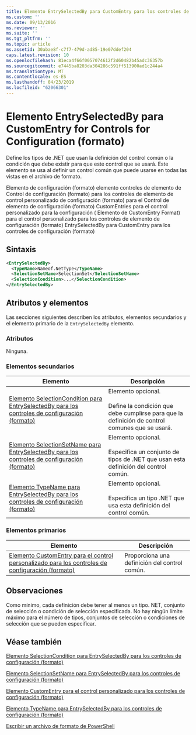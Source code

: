 ```yaml
---
title: Elemento EntrySelectedBy para CustomEntry para los controles de configuración (formato) | Microsoft Docs
ms.custom: ''
ms.date: 09/13/2016
ms.reviewer: ''
ms.suite: ''
ms.tgt_pltfrm: ''
ms.topic: article
ms.assetid: 30abae8f-c7f7-479d-ad85-19e07ddef204
caps.latest.revision: 10
ms.openlocfilehash: 81eca4f66f0057074612f2d60482b45adc36357b
ms.sourcegitcommit: e7445ba8203da304286c591ff513900ad1c244a4
ms.translationtype: MT
ms.contentlocale: es-ES
ms.lasthandoff: 04/23/2019
ms.locfileid: "62066301"
---
```

# <a name="entryselectedby-element-for-customentry-for-controls-for-configuration-format"></a>Elemento EntrySelectedBy para CustomEntry for Controls for Configuration (formato)

Define los tipos de .NET que usan la definición del control común o la condición que debe existir para que este control que se usará. Este elemento se usa al definir un control común que puede usarse en todas las vistas en el archivo de formato.

Elemento de configuración (formato) elemento controles de elemento de Control de configuración (formato) para los controles de elemento de control personalizado de configuración (formato) para el Control de elemento de configuración (formato) CustomEntries para el control personalizado para la configuración ( Elemento de CustomEntry Format) para el control personalizado para los controles de elemento de configuración (formato) EntrySelectedBy para CustomEntry para los controles de configuración (formato)

## <a name="syntax"></a>Sintaxis

```xml
<EntrySelectedBy>
  <TypeName>Nameof.NetType</TypeName>
  <SelectionSetName>SelectionSet</SelectionSetName>
  <SelectionCondition>...</SelectionCondition>
</EntrySelectedBy>
```

## <a name="attributes-and-elements"></a>Atributos y elementos

Las secciones siguientes describen los atributos, elementos secundarios y el elemento primario de la `EntrySelectedBy` elemento.

### <a name="attributes"></a>Atributos

Ninguna.

### <a name="child-elements"></a>Elementos secundarios

|Elemento|Descripción|
|-------------|-----------------|
|[Elemento SelectionCondition para EntrySelectedBy para los controles de configuración (formato)](./selectioncondition-element-for-entryselectedby-for-controls-for-configuration-format.md)|Elemento opcional.<br /><br /> Define la condición que debe cumplirse para que la definición de control comunes que se usará.|
|[Elemento SelectionSetName para EntrySelectedBy para los controles de configuración (formato)](./selectionsetname-element-for-selectioncondition-for-controls-for-configuration-format.md)|Elemento opcional.<br /><br /> Especifica un conjunto de tipos de .NET que usan esta definición del control común.|
|[Elemento TypeName para EntrySelectedBy para los controles de configuración (formato)](./typename-element-for-entryselectedby-for-controls-for-configuration-format.md)|Elemento opcional.<br /><br /> Especifica un tipo .NET que usa esta definición del control común.|

### <a name="parent-elements"></a>Elementos primarios

|Elemento|Descripción|
|-------------|-----------------|
|[Elemento CustomEntry para el control personalizado para los controles de configuración (formato)](./customentry-element-for-customcontrol-for-controls-for-configuration-format.md)|Proporciona una definición del control común.|

## <a name="remarks"></a>Observaciones

Como mínimo, cada definición debe tener al menos un tipo. NET, conjunto de selección o condición de selección especificada. No hay ningún límite máximo para el número de tipos, conjuntos de selección o condiciones de selección que se pueden especificar.

## <a name="see-also"></a>Véase también

[Elemento SelectionCondition para EntrySelectedBy para los controles de configuración (formato)](./selectioncondition-element-for-entryselectedby-for-controls-for-configuration-format.md)

[Elemento SelectionSetName para EntrySelectedBy para los controles de configuración (formato)](./selectionsetname-element-for-selectioncondition-for-controls-for-configuration-format.md)

[Elemento CustomEntry para el control personalizado para los controles de configuración (formato)](./customentry-element-for-customcontrol-for-controls-for-configuration-format.md)

[Elemento TypeName para EntrySelectedBy para los controles de configuración (formato)](./typename-element-for-selectioncondition-for-controls-for-configuration-format.md)

[Escribir un archivo de formato de PowerShell](./writing-a-powershell-formatting-file.md)
